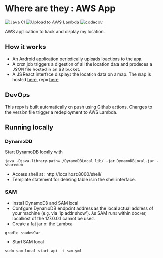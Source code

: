 # Where are they : AWS App
![Java CI](https://github.com/JFL110/where-are-they-aws-app/workflows/Java%20CI/badge.svg) ![Upload to AWS Lambda](https://github.com/JFL110/where-are-they-aws-app/workflows/Upload%20to%20AWS%20Lambda/badge.svg) [![codecov](https://codecov.io/gh/JFL110/where-are-they-aws-app/branch/master/graph/badge.svg)](https://codecov.io/gh/JFL110/where-are-they-aws-app)

AWS application to track and display my location.

## How it works
- An Android application periodically uploads loactions to the app. 
- A cron job triggers a digestion of all the location data and produces a JSON file hosted in an S3 bucket.
- A JS React interface displays the location data on a map. The map is hosted [here](https://jfl110.github.io/where-are-they/), repo [here](https://github.com/JFL110/where-are-they/)

## DevOps
This repo is built automatically on push using Github actions. Changes to the version file trigger a redeployment to AWS Lambda. 

## Running locally

### DynamoDB
Start DynamoDB locally with
```
java -Djava.library.path=./DynamoDBLocal_lib/ -jar DynamoDBLocal.jar -sharedDb
```
- Access shell at : http://localhost:8000/shell/ 
- Template statement for deleting table is in the shell interface.

### SAM
- Install DynamoDB and SAM local
- Configure DynamoDB endpoint address as the local actual address of your machine (e.g. via 'ip addr show'). As SAM runs within docker, localhost of the 127.0.0.1 cannot be used.
- Create a fat jar of the Lambda
```
gradle shadowJar
```

- Start SAM local
```
sudo sam local start-api -t sam.yml
```
